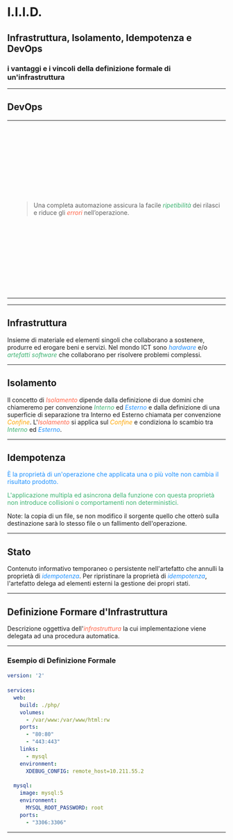 # I.I.I.D.

## Infrastruttura, Isolamento, Idempotenza e DevOps

### i vantaggi e i vincoli della definizione formale di un'infrastruttura

---
## DevOps

<table>
  <tbody>
    <tr>
      <td style="center; vertical-align: middle;">
        <img src="01_IIID/img/Devops.svg"
             style="height:400px; width:400px; max-width: 300%; max-height: 300%;"
             alt="Graphics DevOps Origin">
      </td>
      <td style="center; vertical-align: middle; width:500px;">
        <blockquote>
          <p>Una completa automazione assicura la facile <i style="color:MediumSeaGreen;">ripetibilità</i> dei rilasci e riduce gli <i style="color:Tomato;">errori</i> nell’operazione.</p>
        </blockquote>
      </td>
    </tr>
  </tbody>
</table>

---

## Infrastruttura

Insieme di materiale ed elementi singoli che collaborano a sostenere, produrre ed erogare beni e servizi. Nel mondo ICT sono <i style="color:DodgerBlue;">hardware</i> e/o <i style="color:MediumSeaGreen;">artefatti software</i> che collaborano per risolvere problemi complessi.

---

## Isolamento

Il concetto di <i style="color:Tomato;">Isolamento</i> dipende dalla definizione di due domini che chiameremo per convenzione <i style="color:MediumSeaGreen;">Interno</i> ed <i style="color:DodgerBlue;">Esterno</i> e dalla definizione di una superficie di separazione tra Interno ed Esterno chiamata per convenzione <i style="color:Orange;">Confine</i>. L'<i style="color:Tomato;">Isolamento</i> si applica sul <i style="color:Orange;">Confine</i> e condiziona lo scambio tra <i style="color:MediumSeaGreen;">Interno</i> ed <i style="color:DodgerBlue;">Esterno</i>.

---

## Idempotenza

<p style="color:DodgerBlue;">È la proprietà di un'operazione che applicata una o più volte non cambia il risultato prodotto.</p><p style="color:MediumSeaGreen;">L'applicazione multipla ed asincrona della funzione con questa proprietà non introduce collisioni o comportamenti non deterministici.</p>

Note: la copia di un file, se non modifico il sorgente quello che otterò sulla destinazione sarà lo stesso file o un fallimento dell'operazione.

---

## Stato

Contenuto informativo temporaneo o persistente nell'artefatto che annulli la proprietà di <i style="color:DodgerBlue;">idempotenza</i>.
Per ripristinare la proprietà di <i style="color:DodgerBlue;">idempotenza</i>, l'artefatto delega ad elementi esterni la gestione dei propri stati.

---

## Definizione Formare d'Infrastruttura

Descrizione oggettiva dell'<i style="color:Tomato;">infrastruttura</i> la cui implementazione viene delegata ad una procedura automatica.

---

### Esempio di Definizione Formale

```yaml
version: '2'

services:
  web:
    build: ./php/
    volumes:
      - /var/www:/var/www/html:rw
    ports:
      - "80:80"
      - "443:443"
    links:
      - mysql
    environment:
      XDEBUG_CONFIG: remote_host=10.211.55.2

  mysql:
    image: mysql:5
    environment:
      MYSQL_ROOT_PASSWORD: root
    ports:
      - "3306:3306"
```

---
